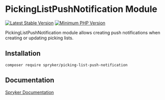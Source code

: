 # PickingListPushNotification Module
[![Latest Stable Version](https://poser.pugx.org/spryker/picking-list-push-notification/v/stable.svg)](https://packagist.org/packages/spryker/picking-list-push-notification)
[![Minimum PHP Version](https://img.shields.io/badge/php-%3E%3D%208.1-8892BF.svg)](https://php.net/)

PickingListPushNotification module allows creating push notifications when creating or updating picking lists.

## Installation

```
composer require spryker/picking-list-push-notification
```

## Documentation

[Spryker Documentation](https://docs.spryker.com)
